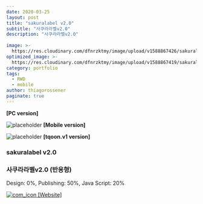 ```yaml
---
date: 2020-03-25
layout: post
title: "sakuralabel v2.0"
subtitle: "사쿠라라벨v2.0"
description: "사쿠라라벨v2.0"
  
image: >-
  https://res.cloudinary.com/dfnrzktmy/image/upload/v1588867426/sakuralabel-768x3166_z18ziu.png
optimized_image: >-
  https://res.cloudinary.com/dfnrzktmy/image/upload/v1588867419/sakuralabel_sum-400x260_ts2gpr.png
category: portfolio
tags: 
  - RWD
  - mobile
author: thiagorossener
paginate: true
---
```

<strong>[PC version]</strong>

![placeholder](https://res.cloudinary.com/dfnrzktmy/image/upload/v1588867419/sakuralabel_rwd-400x866_ewwayn.png "sakuralabel Mobile image")
<strong>[Mobile version]</strong>

![placeholder](https://res.cloudinary.com/dfnrzktmy/image/upload/v1588867425/sakuralabel_v1-768x3020_xlf5zj.png "sakuralabel tqoon.v1 image")
<strong>[tqoon.v1 version]</strong>

### sakuralabel v2.0

### 사쿠라라벨v2.0 (반응형)

Design: 0%, Publishing: 50%, Java Script: 20%

<a href="https://www.sakuralabel.jp/" target="_blank">
<img src="https://res.cloudinary.com/dfnrzktmy/image/upload/v1586177444/com_icon-150x129_r9kppl.png" alt="com_icon" class="site_icon">
[Website]
</a>